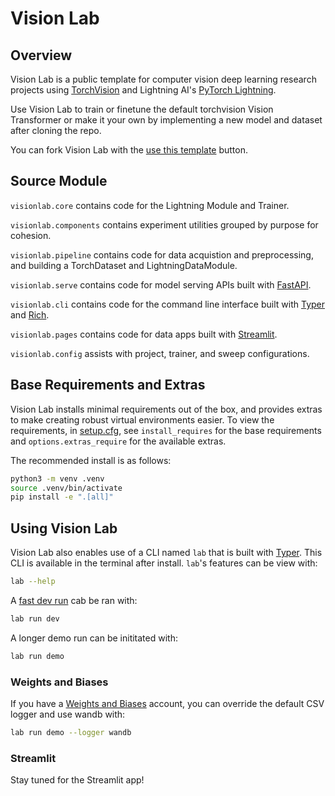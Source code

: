 # Vision Lab

<!-- # Copyright Justin R. Goheen.
#
# Licensed under the Apache License, Version 2.0 (the "License");
# you may not use this file except in compliance with the License.
# You may obtain a copy of the License at
#
#     http://www.apache.org/licenses/LICENSE-2.0
#
# Unless required by applicable law or agreed to in writing, software
# distributed under the License is distributed on an "AS IS" BASIS,
# WITHOUT WARRANTIES OR CONDITIONS OF ANY KIND, either express or implied.
# See the License for the specific language governing permissions and
# limitations under the License. -->

## Overview

Vision Lab is a public template for computer vision deep learning research projects using [TorchVision](https://pytorch.org/vision/stable/index.html) and Lightning AI's [PyTorch Lightning](https://lightning.ai/docs/pytorch/latest/).

Use Vision Lab to train or finetune the default torchvision Vision Transformer or make it your own by implementing a new model and dataset after cloning the repo.

You can fork Vision Lab with the [use this template](https://docs.github.com/en/repositories/creating-and-managing-repositories/creating-a-repository-from-a-template) button.

## Source Module

`visionlab.core` contains code for the Lightning Module and Trainer.

`visionlab.components` contains experiment utilities grouped by purpose for cohesion.

`visionlab.pipeline` contains code for data acquistion and preprocessing, and building a TorchDataset and LightningDataModule.

`visionlab.serve` contains code for model serving APIs built with [FastAPI](https://fastapi.tiangolo.com/project-generation/#machine-learning-models-with-spacy-and-fastapi).

`visionlab.cli` contains code for the command line interface built with [Typer](https://typer.tiangolo.com/) and [Rich](https://rich.readthedocs.io/en/stable/).

`visionlab.pages` contains code for data apps built with [Streamlit](https://streamlit.io/).

`visionlab.config` assists with project, trainer, and sweep configurations.

## Base Requirements and Extras

Vision Lab installs minimal requirements out of the box, and provides extras to make creating robust virtual environments easier. To view the requirements, in [setup.cfg](setup.cfg), see `install_requires` for the base requirements and `options.extras_require` for the available extras.

The recommended install is as follows:

```sh
python3 -m venv .venv
source .venv/bin/activate
pip install -e ".[all]"
```

## Using Vision Lab

Vision Lab also enables use of a CLI named `lab` that is built with [Typer](https://typer.tiangolo.com). This CLI is available in the terminal after install. `lab`'s features can be view with:

```sh
lab --help
```

A [fast dev run](https://lightning.ai/docs/pytorch/latest/common/trainer.html#fast-dev-run) cab be ran with:

```sh
lab run dev
```

A longer demo run can be inititated with:

```sh
lab run demo
```

### Weights and Biases

If you have a [Weights and Biases](https://wandb.ai/site) account, you can override the default CSV logger and use wandb with:

```sh
lab run demo --logger wandb
```

### Streamlit

Stay tuned for the Streamlit app!
